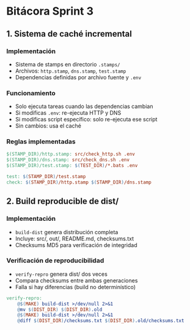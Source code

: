 # Bitácora Sprint 3

## 1. Sistema de caché incremental

### Implementación
- Sistema de stamps en directorio `.stamps/`
- Archivos: `http.stamp`, `dns.stamp`, `test.stamp`
- Dependencias definidas por archivo fuente y `.env`

### Funcionamiento
- Solo ejecuta tareas cuando las dependencias cambian
- Si modificas `.env`: re-ejecuta HTTP y DNS
- Si modificas script específico: solo re-ejecuta ese script
- Sin cambios: usa el caché

### Reglas implementadas
```makefile
$(STAMP_DIR)/http.stamp: src/check_http.sh .env
$(STAMP_DIR)/dns.stamp: src/check_dns.sh .env
$(STAMP_DIR)/test.stamp: $(TEST_DIR)/*.bats .env

test: $(STAMP_DIR)/test.stamp
check: $(STAMP_DIR)/http.stamp $(STAMP_DIR)/dns.stamp
```

## 2. Build reproducible de dist/

### Implementación
- `build-dist` genera distribución completa
- Incluye: src/, out/, README.md, checksums.txt
- Checksums MD5 para verificación de integridad

### Verificación de reproducibilidad
- `verify-repro` genera dist/ dos veces
- Compara checksums entre ambas generaciones
- Falla si hay diferencias (build no determinístico)

```makefile
verify-repro:
    @$(MAKE) build-dist >/dev/null 2>&1
    @mv $(DIST_DIR) $(DIST_DIR).old
    @$(MAKE) build-dist >/dev/null 2>&1
    @diff $(DIST_DIR)/checksums.txt $(DIST_DIR).old/checksums.txt
```
